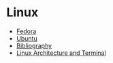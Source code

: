 # Linux

* [Fedora](Fedora/README.md)
* [Ubuntu](Ubuntu/README.md)
* [Bibliography](Bibliography.md)
* [Linux Architecture and Terminal](Linux%20Architecture%20and%20Terminal.md)

